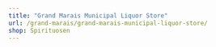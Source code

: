 ```yaml
---
title: "Grand Marais Municipal Liquor Store"
url: /grand-marais/grand-marais-municipal-liquor-store/
shop: Spirituosen
---
```

